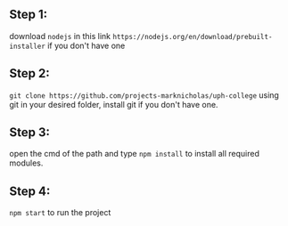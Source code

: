 ## Step 1: 

download ```nodejs``` in this link ```https://nodejs.org/en/download/prebuilt-installer``` if you don't have one

## Step 2:

```git clone https://github.com/projects-marknicholas/uph-college``` using git in your desired folder, install git if you don't have one.

## Step 3:

open the cmd of the path and type ```npm install``` to install all required modules.

## Step 4:

```npm start``` to run the project
